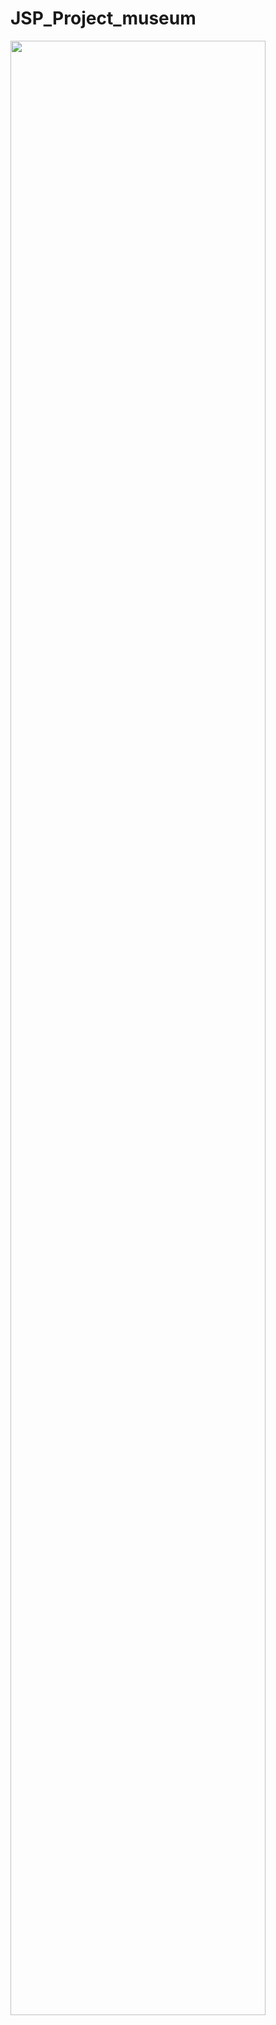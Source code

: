 # JSP_Project_museum


<img src="https://user-images.githubusercontent.com/62271939/83611058-67f81380-a5bb-11ea-8570-af1e93b01112.PNG"  width="90%"></img>
